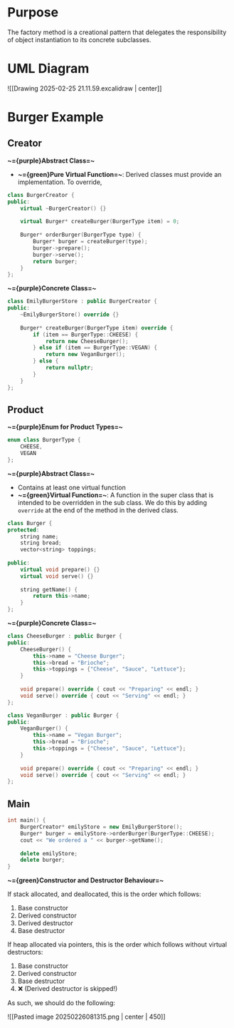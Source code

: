 # Purpose

The factory method is a creational pattern that delegates the responsibility of object instantiation to its concrete subclasses.

# UML Diagram

![[Drawing 2025-02-25 21.11.59.excalidraw | center]]

# Burger Example

## Creator

**~={purple}Abstract Class=~**
* **~={green}Pure Virtual Function=~**: Derived classes must provide an implementation. To override, 

```cpp
class BurgerCreator {
public:
	virtual ~BurgerCreator() {}
	
	virtual Burger* createBurger(BurgerType item) = 0;
	
	Burger* orderBurger(BurgerType type) {
		Burger* burger = createBurger(type);
		burger->prepare();
		burger->serve();
		return burger;
	}
};
```

**~={purple}Concrete Class=~**

```cpp
class EmilyBurgerStore : public BurgerCreator {
public:
	~EmilyBurgerStore() override {}
	
	Burger* createBurger(BurgerType item) override {
		if (item == BurgerType::CHEESE) {
			return new CheeseBurger();
		} else if (item == BurgerType::VEGAN) {
			return new VeganBurger();
		} else {
			return nullptr;
		}
	}
};
```

## Product

**~={purple}Enum for Product Types=~**

```cpp
enum class BurgerType {
	CHEESE, 
	VEGAN
};
```

**~={purple}Abstract Class=~** 
* Contains at least one virtual function
* **~={green}Virtual Function=~**: A function in the super class that is intended to be overridden in the sub class. We do this by adding `override` at the end of the method in the derived class.

```cpp
class Burger {
protected:
	string name;
	string bread;
	vector<string> toppings;
	
public:
	virtual void prepare() {}
	virtual void serve() {}
	
	string getName() {
		return this->name;
	}
};
```

**~={purple}Concrete Class=~**

```cpp
class CheeseBurger : public Burger {
public:
	CheeseBurger() {
		this->name = "Cheese Burger";
		this->bread = "Brioche";
		this->toppings = {"Cheese", "Sauce", "Lettuce"};
	}
	
	void prepare() override { cout << "Preparing" << endl; }
	void serve() override { cout << "Serving" << endl; }
};

class VeganBurger : public Burger {
public:
	VeganBurger() {
		this->name = "Vegan Burger";
		this->bread = "Brioche";
		this->toppings = {"Cheese", "Sauce", "Lettuce"};
	}
	
	void prepare() override { cout << "Preparing" << endl; }
	void serve() override { cout << "Serving" << endl; }
};
```

## Main

```cpp
int main() {
	BurgerCreator* emilyStore = new EmilyBurgerStore();
	Burger* burger = emilyStore->orderBurger(BurgerType::CHEESE);
	cout << "We ordered a " << burger->getName();
	
	delete emilyStore;
	delete burger;
}
```


**~={green}Constructor and Destructor Behaviour=~**

If stack allocated, and deallocated, this is the order which follows:

1. Base constructor
2. Derived constructor
3. Derived destructor
4. Base destructor 

If heap allocated via pointers, this is the order which follows without virtual destructors:

1. Base constructor
2. Derived constructor
3. Base destructor
4. ❌ (Derived destructor is skipped!)

As such, we should do the following:

![[Pasted image 20250226081315.png | center | 450]]
